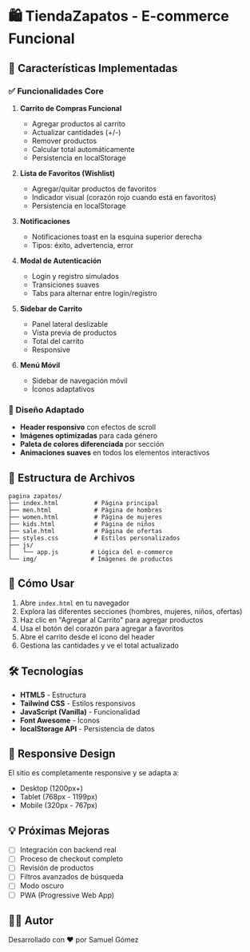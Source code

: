 # 🛍️ TiendaZapatos - E-commerce Funcional

## 🎯 Características Implementadas

### ✅ Funcionalidades Core

1. **Carrito de Compras Funcional**
   - Agregar productos al carrito
   - Actualizar cantidades (+/-)
   - Remover productos
   - Calcular total automáticamente
   - Persistencia en localStorage

2. **Lista de Favoritos (Wishlist)**
   - Agregar/quitar productos de favoritos
   - Indicador visual (corazón rojo cuando está en favoritos)
   - Persistencia en localStorage

3. **Notificaciones**
   - Notificaciones toast en la esquina superior derecha
   - Tipos: éxito, advertencia, error

4. **Modal de Autenticación**
   - Login y registro simulados
   - Transiciones suaves
   - Tabs para alternar entre login/registro

5. **Sidebar de Carrito**
   - Panel lateral deslizable
   - Vista previa de productos
   - Total del carrito
   - Responsive

6. **Menú Móvil**
   - Sidebar de navegación móvil
   - Íconos adaptativos

### 🎨 Diseño Adaptado

- **Header responsivo** con efectos de scroll
- **Imágenes optimizadas** para cada género
- **Paleta de colores diferenciada** por sección
- **Animaciones suaves** en todos los elementos interactivos

## 📁 Estructura de Archivos

```
pagina zapatos/
├── index.html          # Página principal
├── men.html            # Página de hombres
├── women.html          # Página de mujeres
├── kids.html           # Página de niños
├── sale.html           # Página de ofertas
├── styles.css          # Estilos personalizados
├── js/
│   └── app.js         # Lógica del e-commerce
└── img/               # Imágenes de productos
```

## 🚀 Cómo Usar

1. Abre `index.html` en tu navegador
2. Explora las diferentes secciones (hombres, mujeres, niños, ofertas)
3. Haz clic en "Agregar al Carrito" para agregar productos
4. Usa el botón del corazón para agregar a favoritos
5. Abre el carrito desde el ícono del header
6. Gestiona las cantidades y ve el total actualizado

## 🛠️ Tecnologías

- **HTML5** - Estructura
- **Tailwind CSS** - Estilos responsivos
- **JavaScript (Vanilla)** - Funcionalidad
- **Font Awesome** - Íconos
- **localStorage API** - Persistencia de datos

## 📱 Responsive Design

El sitio es completamente responsive y se adapta a:
- Desktop (1200px+)
- Tablet (768px - 1199px)
- Mobile (320px - 767px)

## 💡 Próximas Mejoras

- [ ] Integración con backend real
- [ ] Proceso de checkout completo
- [ ] Revisión de productos
- [ ] Filtros avanzados de búsqueda
- [ ] Modo oscuro
- [ ] PWA (Progressive Web App)

## 👨‍💻 Autor

Desarrollado con ❤️ por Samuel Gómez
